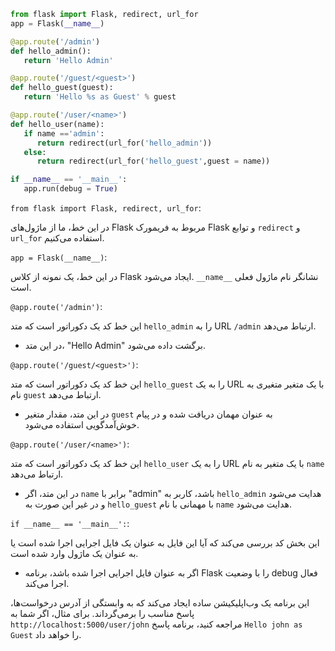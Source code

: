 
```python
from flask import Flask, redirect, url_for
app = Flask(__name__)

@app.route('/admin')
def hello_admin():
   return 'Hello Admin'

@app.route('/guest/<guest>')
def hello_guest(guest):
   return 'Hello %s as Guest' % guest

@app.route('/user/<name>')
def hello_user(name):
   if name =='admin':
      return redirect(url_for('hello_admin'))
   else:
      return redirect(url_for('hello_guest',guest = name))

if __name__ == '__main__':
   app.run(debug = True)
```


`from flask import Flask, redirect, url_for`: 

در این خط، ما از ماژول‌های Flask مربوط به فریمورک Flask و توابع `redirect` و `url_for` استفاده می‌کنیم.

`app = Flask(__name__)`: 

در این خط، یک نمونه از کلاس Flask ایجاد می‌شود. `__name__` نشانگر نام ماژول فعلی است.

`@app.route('/admin')`: 

این خط کد یک دکوراتور است که متد `hello_admin` را به URL `/admin` ارتباط می‌دهد.

   - در این متد، "Hello Admin" برگشت داده می‌شود.

`@app.route('/guest/<guest>')`:

این خط کد یک دکوراتور است که متد `hello_guest` را به یک URL با یک متغیر متغیری به نام `guest` ارتباط می‌دهد.

   - در این متد، مقدار متغیر `guest` به عنوان مهمان دریافت شده و در پیام خوش‌آمدگویی استفاده می‌شود.

 `@app.route('/user/<name>')`:
 
 این خط کد یک دکوراتور است که متد `hello_user` را به یک URL با یک متغیر به نام `name` ارتباط می‌دهد.

   - در این متد، اگر `name` برابر با "admin" باشد، کاربر به `hello_admin` هدایت می‌شود و در غیر این صورت به `hello_guest` با مهمانی با نام `name` هدایت می‌شود.

`if __name__ == '__main__':`: 

این بخش کد بررسی می‌کند که آیا این فایل به عنوان یک فایل اجرایی اجرا شده است یا به عنوان یک ماژول وارد شده است.

   - اگر به عنوان فایل اجرایی اجرا شده باشد، برنامه Flask را با وضعیت debug فعال اجرا می‌کند.

این برنامه یک وب‌اپلیکیشن ساده ایجاد می‌کند که به وابستگی از آدرس درخواست‌ها، پاسخ مناسب را برمی‌گرداند. برای مثال، اگر شما به `http://localhost:5000/user/john` مراجعه کنید، برنامه پاسخ `Hello john as Guest` را خواهد داد.
